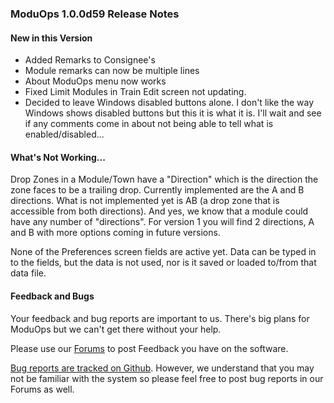 ### ModuOps 1.0.0d59 Release Notes

#### New in this Version
- Added Remarks to Consignee's
- Module remarks can now be multiple lines
- About ModuOps menu now works
- Fixed Limit Modules in Train Edit screen not updating.
- Decided to leave Windows disabled buttons alone. I don't like the way Windows shows disabled buttons but this it is what it is. I'll wait and see if any comments come in about not being able to tell what is enabled/disabled...

#### What's Not Working...
Drop Zones in a Module/Town have a "Direction" which is the direction the zone faces to be a trailing drop. Currently implemented are the A and B directions. What is not implemented yet is AB (a drop zone that is accessible from both directions). And yes, we know that a module could have any number of "directions". For version 1 you will find 2 directions, A and B with more options coming in future versions.

None of the Preferences screen fields are active yet. Data can be typed in to the fields, but the data is not used, nor is it saved or loaded to/from that data file.

#### Feedback and Bugs
Your feedback and bug reports are important to us. There's big plans for ModuOps but we can't get there without your help.

Please use our [Forums](http://www.moduops.com/forums) to post Feedback you have on the software.

[Bug reports are tracked on Github](https://github.com/bhall2001/moduops/issues). However, we understand that you may not be familiar with the system so please feel free to post bug reports in our Forums as well.
